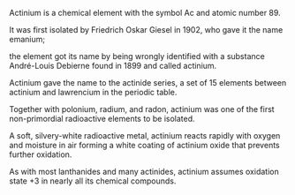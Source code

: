 ﻿Actinium is a chemical element with the symbol Ac and atomic number 89.

It was first isolated by Friedrich Oskar Giesel in 1902, who gave it the name emanium;

the element got its name by being wrongly identified with a substance André-Louis Debierne found in 1899 and called actinium.

Actinium gave the name to the actinide series, a set of 15 elements between actinium and lawrencium in the periodic table.

Together with polonium, radium, and radon, actinium was one of the first non-primordial radioactive elements to be isolated.

A soft, silvery-white radioactive metal, actinium reacts rapidly with oxygen and moisture in air forming a white coating of actinium oxide that prevents further oxidation.

As with most lanthanides and many actinides, actinium assumes oxidation state +3 in nearly all its chemical compounds.
